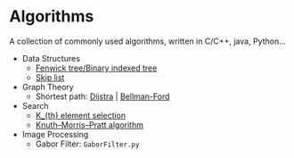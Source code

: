 # Algorithms
A collection of commonly used algorithms, written in C/C++, java, Python...   
- Data Structures
    - [Fenwick tree/Binary indexed tree](https://github.com/wandering007/algorithms/blob/master/binary_indexed_tree.cpp)
    - [Skip list](https://github.com/wandering007/algorithms/blob/master/skip_list.cpp)   
- Graph Theory  
    - Shortest path: [Dijstra](https://github.com/wandering007/algorithms/blob/master/dijkstra.cpp) | [Bellman-Ford](https://github.com/wandering007/algorithms/blob/master/bellman_ford.cpp)  
- Search  
    - [K_{th} element selection](https://github.com/wandering007/algorithms/blob/master/kth_element_selection.cpp)
    - [Knuth–Morris–Pratt algorithm](https://github.com/wandering007/algorithms/blob/master/kmp.cpp)
- Image Processing  
    - Gabor Filter: `GaborFilter.py`


